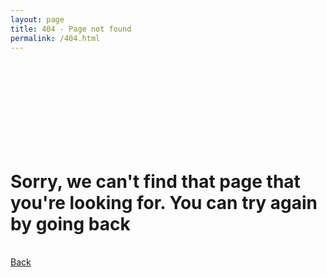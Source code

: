 ```yaml
---
layout: page
title: 404 - Page not found
permalink: /404.html
---
```

<br>
<div class="container">
<div id="404" class="card z-depth-3">
<div class="container">
<br>
<br>
<br>
<br>
<br>
<br>
<br>
<h1> Sorry, we can't find that page that you're looking for. You can try again by going back </h1>
<br>
<a href="/" class="btn btn-large black waves-effect waves-light">Back</a>
<br>
<br>
<br>
<br>
<br>
<br>
<br>
<br>
<br>
<br>
<br>
</div>
</div>
</div>
<br>